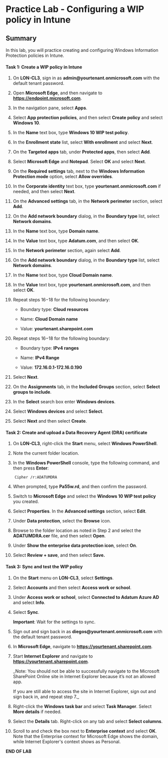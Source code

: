 # Practice Lab - Configuring a WIP policy in Intune

## Summary

In this lab, you will practice creating and configuring Windows Information Protection policies in Intune.

#### Task 1: Create a WIP policy in Intune

1.  On **LON-CL3**, sign in as **admin\@yourtenant.onmicrosoft.com** with the default tenant password.

2.  Open **Microsoft Edge**, and then navigate to **https://endpoint.microsoft.com**.

3.  In the navigation pane, select **Apps**.

4.  Select **App protection policies**, and then select **Create policy** and select **Windows 10**.

5.  In the **Name** text box, type **Windows 10 WIP test policy**.

6.  In the **Enrollment state** list, select **With enrollment** and select **Next**.

7.  On the **Targeted apps** tab, under **Protected apps**, then select **Add**.

8.  Select **Microsoft Edge** and **Notepad**. Select **OK** and select **Next**.

9.  On the **Required settings** tab, next to the **Windows Information Protection mode** option, select **Allow overrides**.

10.  In the **Corporate identity** text box, type **yourtenant.onmicrosoft.com**
    if needed, and then select **Next**.

11.  On the **Advanced settings** tab, in the **Network perimeter** section, select **Add**.

12.  On the **Add network boundary** dialog, in the **Boundary type** list, select **Network domains**.

13.  In the **Name** text box, type **Domain name**.

14.  In the **Value** text box, type **Adatum.com**, and then select **OK**.

15.  In the **Network perimeter** section, again select **Add**.

16.  On the **Add network boundary** dialog, in the **Boundary type** list, select **Network domains**.

17.  In the **Name** text box, type **Cloud Domain name**.

18.  In the **Value** text box, type **yourtenant.onmicrosoft.com**, and then
    select **OK**.

19. Repeat steps 16−18 for the following boundary:

    -   Boundary type: **Cloud resources**

    -   Name: **Cloud Domain name**

    -   Value: **yourtenant.sharepoint.com**

20. Repeat steps 16−18 for the following boundary:

    -   Boundary type: **IPv4 ranges**

    -   Name: **IPv4 Range**

    -   Value: **172.16.0.1-172.16.0.190**

21. Select **Next**.

22.  On the **Assignments** tab, in the **Included Groups** section, select **Select groups to include**.

23.  In the **Select** search box enter **Windows devices**.

24.  Select **Windows devices** and select **Select**.

25.  Select **Next** and then select **Create**.

#### Task 2: Create and upload a Data Recovery Agent (DRA) certificate

1.  On **LON-CL3**, right-click the **Start** menu, select **Windows PowerShell**.

2.  Note the current folder location.

3.  In the **Windows PowerShell** console, type the following command, and then
    press **Enter**:

```
    Cipher /r:ADATUMDRA

```
4.  When prompted, type **Pa55w.rd**, and then confirm the password.

5.  Switch to **Microsoft Edge** and select the **Windows 10 WIP test policy** you created.

6.  Select **Properties**. In the **Advanced settings** section, select **Edit**.

7.  Under **Data protection**, select the **Browse** icon.

8.  Browse to the folder location as noted in Step 2 and select the
    **ADATUMDRA.cer** file, and then select **Open**.

9.  Under **Show the enterprise data protection icon**, select **On**.

10.  Select **Review + save**, and then select **Save.**

#### Task 3: Sync and test the WIP policy

1.  On the **Start** menu on **LON-CL3**, select **Settings**.

2.  Select **Accounts** and then select **Access work or school**.

3.  Under **Access work or school**, select **Connected to Adatum Azure AD** and
    select **Info**.

4.  Select **Sync**.

    **Important**: Wait for the settings to sync.

5.  Sign out and sign back in as **diegos\@yourtenant.onmicrosoft.com** 
    with the default tenant password.

6.  In **Microsoft Edge**, navigate to **https://yourtenant.sharepoint.com**.

7.  Start **Internet Explorer** and navigate to **https://yourtenant.sharepoint.com**.

    _Note: You should not be able to successfully navigate to the Microsoft
    SharePoint Online site in Internet Explorer because it’s not an allowed app.

    If you are still able to access the site in Internet Explorer, sign out and sign back in, and repeat step 7._

8.  Right-click the **Windows task bar** and select **Task Manager**.  Select **More details** if needed.

9.  Select the **Details** tab. Right-click on any tab and select **Select columns**. 

10.  Scroll to and check the box next to **Enterprise context** and select **OK**. Note that the Enterprise context for Microsoft Edge shows the domain, while Internet Explorer's context shows as Personal.  


**END OF LAB**